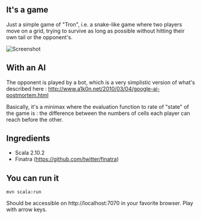 ## It's a game

Just a simple game of "Tron", i.e. a snake-like game where two players move
on a grid, trying to survive as long as possible without hitting their own
tail or the opponent's.

![Screenshot](http://s23.postimg.org/e3mtxjevf/rsz_screenshot_from_2014_07_04_232051.jpg)

## With an AI

The opponent is played by a bot, which is a very simplistic version of what's described
here : http://www.a1k0n.net/2010/03/04/google-ai-postmortem.html


Basically, it's a minimax where the evaluation function to rate of "state" of the game
is : the difference between the numbers of cells each player can reach before the
other.


## Ingredients

- Scala 2.10.2
- Finatra (https://github.com/twitter/finatra)

## You can run it

    mvn scala:run

Should be accessible on http://localhost:7070 in your favorite browser.
Play with arrow keys.



